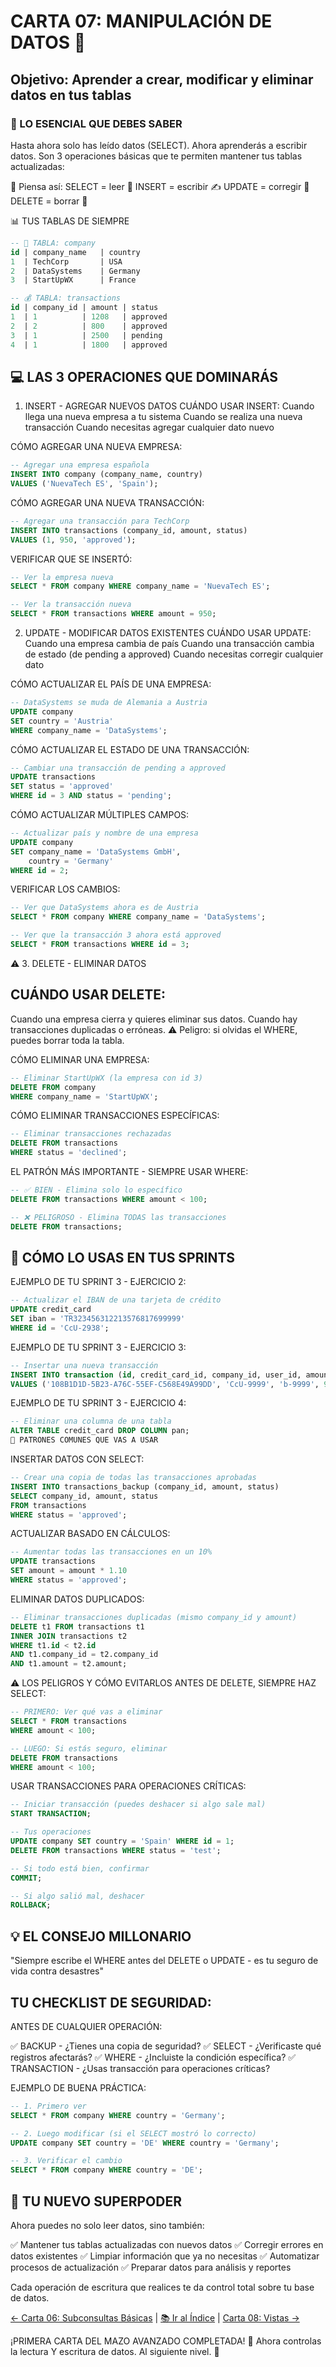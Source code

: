 # CARTA 07: MANIPULACIÓN DE DATOS 🎯
## Objetivo: Aprender a crear, modificar y eliminar datos en tus tablas

### 🎯 LO ESENCIAL QUE DEBES SABER
Hasta ahora solo has leído datos (SELECT). Ahora aprenderás a escribir datos. Son 3 operaciones básicas que te permiten mantener tus tablas actualizadas:

🧠 Piensa así:
SELECT = leer 📖
INSERT = escribir ✍️
UPDATE = corregir 🔧
DELETE = borrar 🧹

📊 TUS TABLAS DE SIEMPRE
```sql
-- 🏢 TABLA: company
id | company_name   | country    
1  | TechCorp       | USA        
2  | DataSystems    | Germany    
3  | StartUpWX      | France     

-- 💰 TABLA: transactions
id | company_id | amount | status    
1  | 1          | 1208   | approved  
2  | 2          | 800    | approved  
3  | 1          | 2500   | pending   
4  | 1          | 1800   | approved  
```
## 💻 LAS 3 OPERACIONES QUE DOMINARÁS
1. INSERT - AGREGAR NUEVOS DATOS
CUÁNDO USAR INSERT:
Cuando llega una nueva empresa a tu sistema
Cuando se realiza una nueva transacción
Cuando necesitas agregar cualquier dato nuevo

CÓMO AGREGAR UNA NUEVA EMPRESA:
```sql
-- Agregar una empresa española
INSERT INTO company (company_name, country)
VALUES ('NuevaTech ES', 'Spain');
```
CÓMO AGREGAR UNA NUEVA TRANSACCIÓN:
```sql
-- Agregar una transacción para TechCorp
INSERT INTO transactions (company_id, amount, status)
VALUES (1, 950, 'approved');
```
VERIFICAR QUE SE INSERTÓ:
```sql
-- Ver la empresa nueva
SELECT * FROM company WHERE company_name = 'NuevaTech ES';

-- Ver la transacción nueva  
SELECT * FROM transactions WHERE amount = 950;
```
2. UPDATE - MODIFICAR DATOS EXISTENTES
CUÁNDO USAR UPDATE:
Cuando una empresa cambia de país
Cuando una transacción cambia de estado (de pending a approved)
Cuando necesitas corregir cualquier dato

CÓMO ACTUALIZAR EL PAÍS DE UNA EMPRESA:
```sql
-- DataSystems se muda de Alemania a Austria
UPDATE company 
SET country = 'Austria'
WHERE company_name = 'DataSystems';
```
CÓMO ACTUALIZAR EL ESTADO DE UNA TRANSACCIÓN:
```sql
-- Cambiar una transacción de pending a approved
UPDATE transactions
SET status = 'approved'
WHERE id = 3 AND status = 'pending';
```
CÓMO ACTUALIZAR MÚLTIPLES CAMPOS:
```sql
-- Actualizar país y nombre de una empresa
UPDATE company
SET company_name = 'DataSystems GmbH',
    country = 'Germany'
WHERE id = 2;
```
VERIFICAR LOS CAMBIOS:
```sql
-- Ver que DataSystems ahora es de Austria
SELECT * FROM company WHERE company_name = 'DataSystems';

-- Ver que la transacción 3 ahora está approved
SELECT * FROM transactions WHERE id = 3;
```

⚠️ 3. DELETE - ELIMINAR DATOS
## CUÁNDO USAR DELETE:
Cuando una empresa cierra y quieres eliminar sus datos.
Cuando hay transacciones duplicadas o erróneas.
⚠️ Peligro: si olvidas el WHERE, puedes borrar toda la tabla.

CÓMO ELIMINAR UNA EMPRESA:
```sql
-- Eliminar StartUpWX (la empresa con id 3)
DELETE FROM company
WHERE company_name = 'StartUpWX';
```
CÓMO ELIMINAR TRANSACCIONES ESPECÍFICAS:
```sql
-- Eliminar transacciones rechazadas
DELETE FROM transactions
WHERE status = 'declined';
```
EL PATRÓN MÁS IMPORTANTE - SIEMPRE USAR WHERE:
```sql
-- ✅ BIEN - Elimina solo lo específico
DELETE FROM transactions WHERE amount < 100;

-- ❌ PELIGROSO - Elimina TODAS las transacciones
DELETE FROM transactions;
```


## 🚀 CÓMO LO USAS EN TUS SPRINTS
EJEMPLO DE TU SPRINT 3 - EJERCICIO 2:
```sql
-- Actualizar el IBAN de una tarjeta de crédito
UPDATE credit_card 
SET iban = 'TR323456312213576817699999' 
WHERE id = 'CcU-2938';
```
EJEMPLO DE TU SPRINT 3 - EJERCICIO 3:
```sql
-- Insertar una nueva transacción
INSERT INTO transaction (id, credit_card_id, company_id, user_id, amount, declined) 
VALUES ('108B1D1D-5B23-A76C-55EF-C568E49A99DD', 'CcU-9999', 'b-9999', 9999, 111.11, 0);
```
EJEMPLO DE TU SPRINT 3 - EJERCICIO 4:
```sql
-- Eliminar una columna de una tabla
ALTER TABLE credit_card DROP COLUMN pan;
🧠 PATRONES COMUNES QUE VAS A USAR
```
INSERTAR DATOS CON SELECT:
```sql
-- Crear una copia de todas las transacciones aprobadas
INSERT INTO transactions_backup (company_id, amount, status)
SELECT company_id, amount, status
FROM transactions
WHERE status = 'approved';
```
ACTUALIZAR BASADO EN CÁLCULOS:
```sql
-- Aumentar todas las transacciones en un 10%
UPDATE transactions
SET amount = amount * 1.10
WHERE status = 'approved';
```
ELIMINAR DATOS DUPLICADOS:
```sql
-- Eliminar transacciones duplicadas (mismo company_id y amount)
DELETE t1 FROM transactions t1
INNER JOIN transactions t2 
WHERE t1.id < t2.id 
AND t1.company_id = t2.company_id 
AND t1.amount = t2.amount;
```
⚠️ LOS PELIGROS Y CÓMO EVITARLOS
ANTES DE DELETE, SIEMPRE HAZ SELECT:
```sql
-- PRIMERO: Ver qué vas a eliminar
SELECT * FROM transactions 
WHERE amount < 100;

-- LUEGO: Si estás seguro, eliminar
DELETE FROM transactions 
WHERE amount < 100;
```
USAR TRANSACCIONES PARA OPERACIONES CRÍTICAS:
```sql
-- Iniciar transacción (puedes deshacer si algo sale mal)
START TRANSACTION;

-- Tus operaciones
UPDATE company SET country = 'Spain' WHERE id = 1;
DELETE FROM transactions WHERE status = 'test';

-- Si todo está bien, confirmar
COMMIT;

-- Si algo salió mal, deshacer
ROLLBACK;
```
## 💡 EL CONSEJO MILLONARIO
"Siempre escribe el WHERE antes del DELETE o UPDATE - es tu seguro de vida contra desastres"

## TU CHECKLIST DE SEGURIDAD:
ANTES DE CUALQUIER OPERACIÓN:

✅ BACKUP - ¿Tienes una copia de seguridad?
✅ SELECT - ¿Verificaste qué registros afectarás?
✅ WHERE - ¿Incluiste la condición específica?
✅ TRANSACTION - ¿Usas transacción para operaciones críticas?

EJEMPLO DE BUENA PRÁCTICA:

```sql
-- 1. Primero ver
SELECT * FROM company WHERE country = 'Germany';

-- 2. Luego modificar (si el SELECT mostró lo correcto)
UPDATE company SET country = 'DE' WHERE country = 'Germany';

-- 3. Verificar el cambio
SELECT * FROM company WHERE country = 'DE';
```
## 🎯 TU NUEVO SUPERPODER
Ahora puedes no solo leer datos, sino también:

✅ Mantener tus tablas actualizadas con nuevos datos
✅ Corregir errores en datos existentes
✅ Limpiar información que ya no necesitas
✅ Automatizar procesos de actualización
✅ Preparar datos para análisis y reportes

Cada operación de escritura que realices te da control total sobre tu base de datos.

[← Carta 06: Subconsultas Básicas](carta_06_subconsultas.md) | [📚 Ir al Índice](INDICE_PRINCIPAL.md) | [Carta 08: Vistas →](carta_08_vistas.md)

¡PRIMERA CARTA DEL MAZO AVANZADO COMPLETADA! 🎉
Ahora controlas la lectura Y escritura de datos. Al siguiente nivel. 🚀

